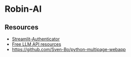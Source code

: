 # Robin-AI

## Resources
- [Streamlit-Authenticator](https://github.com/mkhorasani/Streamlit-Authenticator)
- [Free LLM API resources](https://github.com/cheahjs/free-llm-api-resources)
- https://github.com/Sven-Bo/python-multipage-webapp